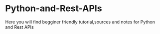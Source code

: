 # Python-and-Rest-APIs
Here you will find begginer friendly tutorial,sources and notes for Python and Rest APIs
